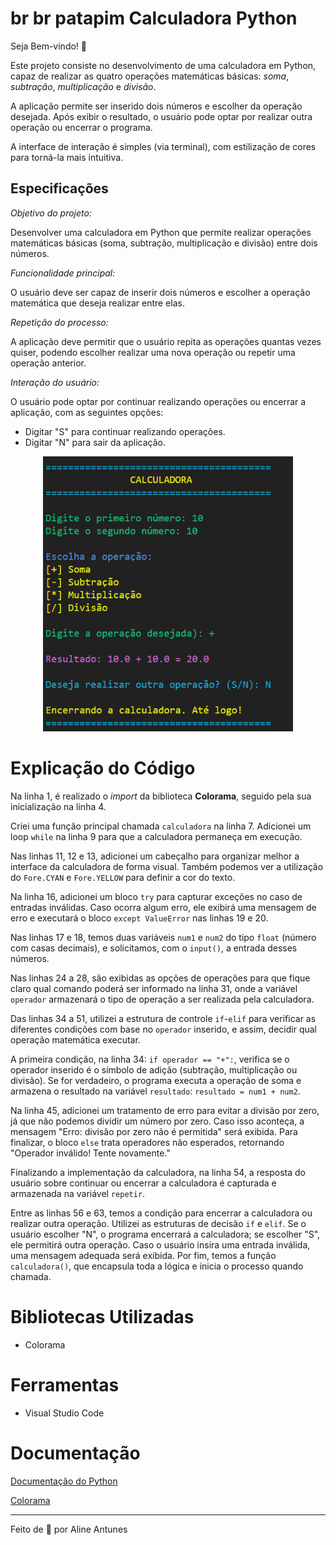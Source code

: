 # br br patapim Calculadora Python

Seja Bem-vindo! 👋 

Este projeto consiste no desenvolvimento de uma calculadora em Python, capaz de realizar as quatro operações matemáticas básicas: *soma*, *subtração*, *multiplicação* e *divisão*.

A aplicação permite ser inserido dois números e escolher da operação desejada. Após exibir o resultado, o usuário pode optar por realizar outra operação ou encerrar o programa.

A interface de interação é simples (via terminal), com estilização de cores para torná-la mais intuitiva.

## Especificações

*Objetivo do projeto:*

Desenvolver uma calculadora em Python que permite realizar operações matemáticas básicas (soma, subtração, multiplicação e divisão) entre dois números.

*Funcionalidade principal:*

O usuário deve ser capaz de inserir dois números e escolher a operação matemática que deseja realizar entre elas.

*Repetição do processo:*

A aplicação deve permitir que o usuário repita as operações quantas vezes quiser, podendo escolher realizar uma nova operação ou repetir uma operação anterior.

*Interação do usuário:*

O usuário pode optar por continuar realizando operações ou encerrar a aplicação, com as seguintes opções:
- Digitar "S" para continuar realizando operações.
- Digitar "N" para sair da aplicação.

<div align="center">
  <img src="image-1.png" alt="Imagem Calculadora Terminal" width="400px">
</div>

# Explicação do Código

Na linha 1, é realizado o *import* da biblioteca **Colorama**, seguido pela sua inicialização na linha 4.

Criei uma função principal chamada `calculadora` na linha 7. Adicionei um loop `while` na linha 9 para que a calculadora permaneça em execução.

Nas linhas 11, 12 e 13, adicionei um cabeçalho para organizar melhor a interface da calculadora de forma visual. Também podemos ver a utilização do `Fore.CYAN` e `Fore.YELLOW` para definir a cor do texto.

Na linha 16, adicionei um bloco `try` para capturar exceções no caso de entradas inválidas. Caso ocorra algum erro, ele exibirá uma mensagem de erro e executará o bloco `except ValueError` nas linhas 19 e 20.

Nas linhas 17 e 18, temos duas variáveis `num1` e `num2` do tipo `float` (número com casas decimais), e solicitamos, com o `input()`, a entrada desses números.

Nas linhas 24 a 28, são exibidas as opções de operações para que fique claro qual comando poderá ser informado na linha 31, onde a variável `operador` armazenará o tipo de operação a ser realizada pela calculadora.

Das linhas 34 a 51, utilizei a estrutura de controle `if`-`elif` para verificar as diferentes condições com base no `operador` inserido, e assim, decidir qual operação matemática executar.

A primeira condição, na linha 34: `if operador == "+":`, verifica se o operador inserido é o símbolo de adição (subtração, multiplicação ou divisão). Se for verdadeiro, o programa executa a operação de soma e armazena o resultado na variável `resultado`: `resultado = num1 + num2`.

Na linha 45, adicionei um tratamento de erro para evitar a divisão por zero, já que não podemos dividir um número por zero. Caso isso aconteça, a mensagem "Erro: divisão por zero não é permitida" será exibida. Para finalizar, o bloco `else` trata operadores não esperados, retornando "Operador inválido! Tente novamente."

Finalizando a implementação da calculadora, na linha 54, a resposta do usuário sobre continuar ou encerrar a calculadora é capturada e armazenada na variável `repetir`.

Entre as linhas 56 e 63, temos a condição para encerrar a calculadora ou realizar outra operação. Utilizei as estruturas de decisão `if` e `elif`. Se o usuário escolher "N", o programa encerrará a calculadora; se escolher "S", ele permitirá outra operação. Caso o usuário insira uma entrada inválida, uma mensagem adequada será exibida. Por fim, temos a função `calculadora()`, que encapsula toda a lógica e inicia o processo quando chamada.

# Bibliotecas Utilizadas

- Colorama

# Ferramentas

- Visual Studio Code

# Documentação

[Documentação do Python](https://docs.python.org/pt-br/3/tutorial/index.html)

[Colorama](https://pypi.org/project/colorama/)


______________________

Feito de 💜 por Aline Antunes
